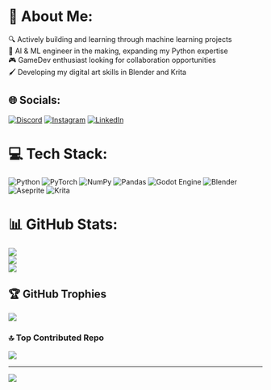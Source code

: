 # 💫 About Me:
🔍 Actively building and learning through machine learning projects<br>🤖 AI & ML engineer in the making, expanding my Python expertise<br>🎮 GameDev enthusiast looking for collaboration opportunities<br>🖌️ Developing my digital art skills in Blender and Krita


## 🌐 Socials:
[![Discord](https://img.shields.io/badge/Discord-%237289DA.svg?logo=discord&logoColor=white)](https://discord.gg/https://discord.gg/xhAmSFE8) [![Instagram](https://img.shields.io/badge/Instagram-%23E4405F.svg?logo=Instagram&logoColor=white)](https://instagram.com/Drackko) [![LinkedIn](https://img.shields.io/badge/LinkedIn-%230077B5.svg?logo=linkedin&logoColor=white)](https://linkedin.com/in/siddharth-t-baba112aa) 

# 💻 Tech Stack:
![Python](https://img.shields.io/badge/python-3670A0?style=for-the-badge&logo=python&logoColor=ffdd54) ![PyTorch](https://img.shields.io/badge/PyTorch-%23EE4C2C.svg?style=for-the-badge&logo=PyTorch&logoColor=white) ![NumPy](https://img.shields.io/badge/numpy-%23013243.svg?style=for-the-badge&logo=numpy&logoColor=white) ![Pandas](https://img.shields.io/badge/pandas-%23150458.svg?style=for-the-badge&logo=pandas&logoColor=white) ![Godot Engine](https://img.shields.io/badge/GODOT-%23FFFFFF.svg?style=for-the-badge&logo=godot-engine) ![Blender](https://img.shields.io/badge/blender-%23F5792A.svg?style=for-the-badge&logo=blender&logoColor=white) ![Aseprite](https://img.shields.io/badge/Aseprite-FFFFFF?style=for-the-badge&logo=Aseprite&logoColor=#7D929E) ![Krita](https://img.shields.io/badge/Krita-203759?style=for-the-badge&logo=krita&logoColor=EEF37B)
# 📊 GitHub Stats:
![](https://github-readme-stats.vercel.app/api?username=Drackko&theme=dark&hide_border=false&include_all_commits=false&count_private=true)<br/>
![](https://github-readme-streak-stats.herokuapp.com/?user=Drackko&theme=dark&hide_border=false)<br/>
![](https://github-readme-stats.vercel.app/api/top-langs/?username=Drackko&theme=dark&hide_border=false&include_all_commits=false&count_private=true&layout=compact)

## 🏆 GitHub Trophies
![](https://github-profile-trophy.vercel.app/?username=Drackko&theme=shadow_blue&no-frame=false&no-bg=false&margin-w=4)

### 🔝 Top Contributed Repo
![](https://github-contributor-stats.vercel.app/api?username=Drackko&limit=5&theme=dark&combine_all_yearly_contributions=true)

---
[![](https://visitcount.itsvg.in/api?id=Drackko&icon=8&color=6)](https://visitcount.itsvg.in)

<!-- Proudly created with GPRM ( https://gprm.itsvg.in ) -->
